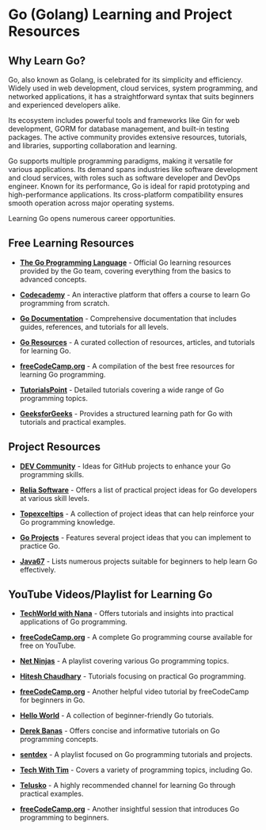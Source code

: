 # Go (Golang) Learning and Project Resources

## Why Learn Go?

Go, also known as Golang, is celebrated for its simplicity and efficiency. Widely used in web development, cloud services, system programming, and networked applications, it has a straightforward syntax that suits beginners and experienced developers alike.

Its ecosystem includes powerful tools and frameworks like Gin for web development, GORM for database management, and built-in testing packages. The active community provides extensive resources, tutorials, and libraries, supporting collaboration and learning.

Go supports multiple programming paradigms, making it versatile for various applications. Its demand spans industries like software development and cloud services, with roles such as software developer and DevOps engineer. Known for its performance, Go is ideal for rapid prototyping and high-performance applications. Its cross-platform compatibility ensures smooth operation across major operating systems.

Learning Go opens numerous career opportunities.

## Free Learning Resources
- **[The Go Programming Language](https://go.dev/learn/)** - Official Go learning resources provided by the Go team, covering everything from the basics to advanced concepts.
  
- **[Codecademy](https://www.codecademy.com/learn/learn-go)** - An interactive platform that offers a course to learn Go programming from scratch.

- **[Go Documentation](https://go.dev/doc/)** - Comprehensive documentation that includes guides, references, and tutorials for all levels.
  
- **[Go Resources](https://www.golang-book.com/)** - A curated collection of resources, articles, and tutorials for learning Go.
  
- **[freeCodeCamp.org](https://www.freecodecamp.org/news/best-resources-to-learn-golang-for-free/)** - A compilation of the best free resources for learning Go programming.
  
- **[TutorialsPoint](https://www.tutorialspoint.com/go/index.htm)** - Detailed tutorials covering a wide range of Go programming topics.
  
- **[GeeksforGeeks](https://www.geeksforgeeks.org/golang-tutorial-learn-go-programming-language/)** - Provides a structured learning path for Go with tutorials and practical examples.

## Project Resources
- **[DEV Community](https://dev.to/ankit01oss/7-github-projects-to-make-you-a-better-go-developer-2nmh)** - Ideas for GitHub projects to enhance your Go programming skills.
  
- **[Relia Software](https://reliasoftware.com/blog/golang-project-ideas)** - Offers a list of practical project ideas for Go developers at various skill levels.
  
- **[Topexceltips](https://topexceltips.com/golang-project-ideas/)** - A collection of project ideas that can help reinforce your Go programming knowledge.
  
- **[Go Projects](https://golang.withcodeexample.com/blog/golang-project-ideas/)** - Features several project ideas that you can implement to practice Go.
  
- **[Java67](https://www.java67.com/2022/12/projects-you-can-build-to-learn-golang.html)** - Lists numerous projects suitable for beginners to help learn Go effectively.

## YouTube Videos/Playlist for Learning Go
- **[TechWorld with Nana](https://youtu.be/yyUHQIec83I?si=v8OW7CqhKOXk0aw5)** - Offers tutorials and insights into practical applications of Go programming.
  
- **[freeCodeCamp.org](https://youtu.be/un6ZyFkqFKo?si=oQbLCDYDZ6YwNt8f)** - A complete Go programming course available for free on YouTube.
  
- **[Net Ninjas](https://youtube.com/playlist?list=PL4cUxeGkcC9gC88BEo9czgyS72A3doDeM&si=KvS9ABgYzjywFupF)** - A playlist covering various Go programming topics.
  
- **[Hitesh Chaudhary](https://youtube.com/playlist?list=PLRAV69dS1uWQGDQoBYMZWKjzuhCaOnBpa&si=R9fcyMA0wGb2NJt_)** - Tutorials focusing on practical Go programming.
  
- **[freeCodeCamp.org](https://youtu.be/jFfo23yIWac?si=bkU6xY-26Kq7kxep)** - Another helpful video tutorial by freeCodeCamp for beginners in Go.
  
- **[Hello World](https://youtube.com/playlist?list=PLzjZaW71kMwSEVpdbHPr0nPo5zdzbDulm&si=aSG-eR5qYNaezy_E)** - A collection of beginner-friendly Go tutorials.
  
- **[Derek Banas](https://youtu.be/YzLrWHZa-Kc?si=s9pN092RanHJ-OcU)** - Offers concise and informative tutorials on Go programming concepts.
  
- **[sentdex](https://youtube.com/playlist?list=PLQVvvaa0QuDeF3hP0wQoSxpkqgRcgxMqX&si=QgTwXV_NvheWE48P)** - A playlist focused on Go programming tutorials and projects.
  
- **[Tech With Tim](https://youtube.com/playlist?list=PLzMcBGfZo4-mtY_SE3HuzQJzuj4VlUG0q&si=kXBK2omh9Slzqtm3)** - Covers a variety of programming topics, including Go.
  
- **[Telusko](https://youtube.com/playlist?list=PLsyeobzWxl7pJ9Gy1iHRKjUTE5xPhJ18b&si=awzIQeS6vDr4Yn0F)** - A highly recommended channel for learning Go through practical examples.
  
- **[freeCodeCamp.org](https://youtu.be/YS4e4q9oBaU?si=TO-iLfIcgiat-NZ6)** - Another insightful session that introduces Go programming to beginners.
